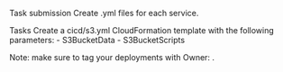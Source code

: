 Task submission
Create <service>.yml files for each service.

Tasks
Create a cicd/s3.yml CloudFormation template with the following parameters: - S3BucketData - S3BucketScripts

Note: make sure to tag your deployments with Owner: <user>.
